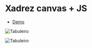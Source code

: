 
# Xadrez canvas + JS
- [Demo](https://eduardoaraya.github.io/xadrez-canvas-js)


![Tabuleiro](https://github.com/eduardoaraya/tabuleiro-xadrez-canvas/blob/master/tabuleiro.png)

![Tabuleiro](https://github.com/eduardoaraya/tabuleiro-xadrez-canvas/blob/master/tabuleiro_pecas.PNG)
